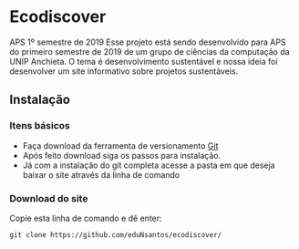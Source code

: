 # Ecodiscover
APS 1º semestre de 2019
Esse projeto está sendo desenvolvido para APS do primeiro semestre de 2019 de um grupo de ciências da computação da UNIP Anchieta.
O tema é desenvolvimento sustentável e nossa ideia foi desenvolver um site informativo sobre projetos sustentáveis.

## Instalação
### Itens básicos
* Faça download da ferramenta de versionamento [Git](https://git-scm.com/)
* Após feito download siga os passos para instalação.
* Já com a instalação do git completa acesse a pasta em que deseja baixar o site através da linha de comando

### Download do site
Copie esta linha de comando e dê enter:
```
git clone https://github.com/eduNsantos/ecodiscover/
```
